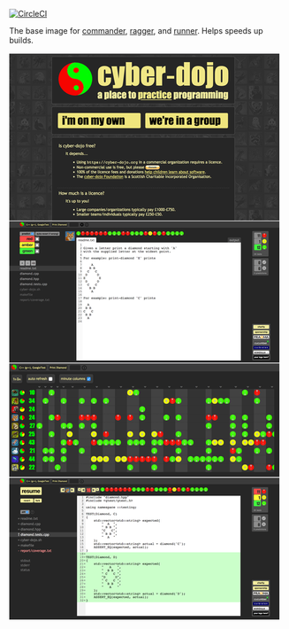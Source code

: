 
[![CircleCI](https://circleci.com/gh/cyber-dojo/docker-base.svg?style=svg)](https://circleci.com/gh/cyber-dojo/docker-base)

The base image for
[commander](https://github.com/cyber-dojo/commander),
[ragger](https://github.com/cyber-dojo/ragger), and
[runner](https://github.com/cyber-dojo/runner).
Helps speeds up builds.

![cyber-dojo.org home page](https://github.com/cyber-dojo/cyber-dojo/blob/master/shared/home_page_snapshot.png)
